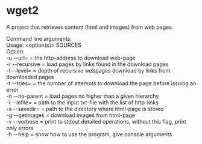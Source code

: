 # wget2
A project that retrieves content (html and images) from web pages.

Command line arguments:<br/>
Usage: <option(s)> SOURCES<br/>
Option:<br/>
-u --url=<string> = the http-address to download web-page<br/>
-r --recursive       = load pages by links found in the download pages<br/>
-l --level=<uint> = depth of recursive webpages download by links from downloaded pages<br/>
-t --tries=<uint> = the number of attempts to download the page before issuing an error<br/>
-n --no-parent    = load pages no higher than a given hierarchy<br/>
-i --infile=<path> = path to the input txt-file with the list of http-links<br/>
-s --savedir=<path> = path to the directory where html-page is stored<br/>
-g --getimages = download images from html-page<br/>
-v --verbose = print to stdout detailed operations, without this flag, print only errors<br/>
-h --help =  show how to use the program, give console arguments<br/>
